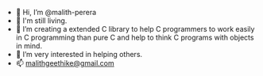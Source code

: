 - 👋 Hi, I’m @malith-perera
- 👀 I'm still living.
- 🌱 I’m creating a extended C library to help C programmers to work easily in C programming than pure C and help to think C programs with objects in mind.
- 💞️ I’m very interested in helping others.
- 📫 malithgeethike@gmail.com

<!---
malith-perera/malith-perera is a ✨ special ✨ repository because its `README.md` (this file) appears on your GitHub profile.
You can click the Preview link to take a look at your changes.
--->
